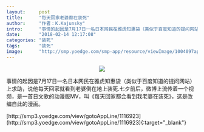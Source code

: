 ```yaml
---
layout:     post
title:      "每天回家老婆都在装死"
author:     "作者：K.Kajunsky"
intro:      "事情的起因是7月17日一名日本网民在雅虎知惠袋（类似于百度知道的提问网站）上求助，说他每天回家就看到老婆倒在地上装死.七夕前后，微博上流传着一个视频，是一首日文歌的动漫版MV，叫《每天回家都会看到我老婆在装死》，这是改编自此的漫画。"
date:       "2018-02-14 12:17:08"
categories: "装死"
tags:       "装死"
image:      "http://smp.yoedge.com/smp-app/resource/viewImage/1004097appline.png"
---
```

<div style="text-align: center">
<p><img src="http://smp.yoedge.com/smp-app/resource/viewImage/1004097appline.png"/></p>
</div>
<p class="post-meta">
<span>事情的起因是7月17日一名日本网民在雅虎知惠袋（类似于百度知道的提问网站）上求助，说他每天回家就看到老婆倒在地上装死.七夕前后，微博上流传着一个视频，是一首日文歌的动漫版MV，叫《每天回家都会看到我老婆在装死》，这是改编自此的漫画。</span>
</p>
[http://smp3.yoedge.com/view/gotoAppLine/1116923](http://smp3.yoedge.com/view/gotoAppLine/1116923){:target="_blank"}



